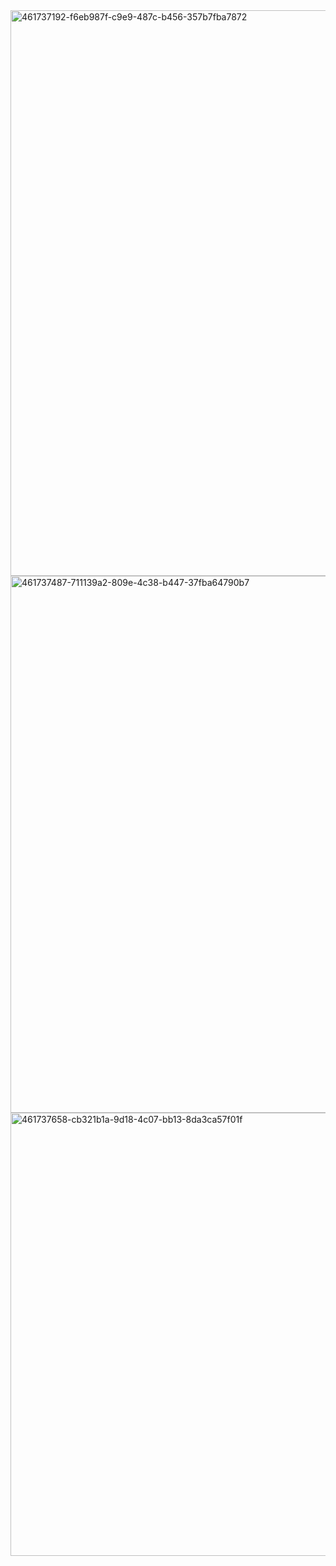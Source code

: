 <img width="905" alt="461737192-f6eb987f-c9e9-487c-b456-357b7fba7872" src="https://github.com/user-attachments/assets/fb3866eb-cf46-4af2-8279-e2dec8413b4d" />
<img width="859" alt="461737487-711139a2-809e-4c38-b447-37fba64790b7" src="https://github.com/user-attachments/assets/1feacd63-860a-4b59-a389-a0cfa44b8abe" />
<img width="709" alt="461737658-cb321b1a-9d18-4c07-bb13-8da3ca57f01f" src="https://github.com/user-attachments/assets/e9924ac8-d244-4d05-9a5d-fc2652256745" />

